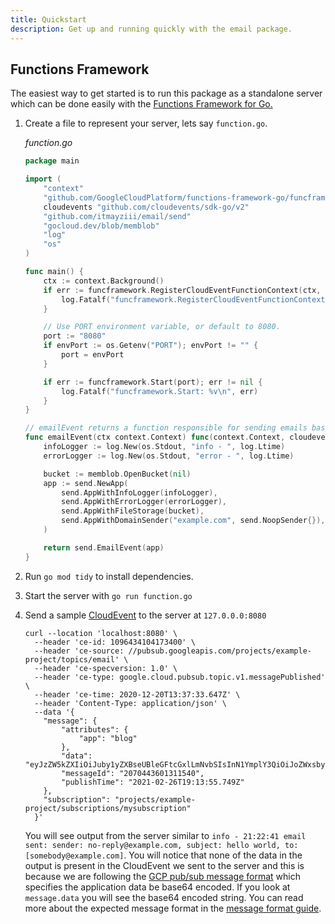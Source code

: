 ```yaml
---
title: Quickstart
description: Get up and running quickly with the email package.
---
```


## Functions Framework
The easiest way to get started is to run this package as a standalone server which can be done easily with the
[Functions Framework for Go.][ff-go]

1. Create a file to represent your server, lets say `function.go`.

    _function.go_
    ```go
    package main
    
    import (
        "context"
        "github.com/GoogleCloudPlatform/functions-framework-go/funcframework"
        cloudevents "github.com/cloudevents/sdk-go/v2"
        "github.com/itmayziii/email/send"
        "gocloud.dev/blob/memblob"
        "log"
        "os"
    )
    
    func main() {
        ctx := context.Background()
        if err := funcframework.RegisterCloudEventFunctionContext(ctx, "/", emailEvent(ctx)); err != nil {
            log.Fatalf("funcframework.RegisterCloudEventFunctionContext: %v\n", err)
        }
    
        // Use PORT environment variable, or default to 8080.
        port := "8080"
        if envPort := os.Getenv("PORT"); envPort != "" {
            port = envPort
        }
    
        if err := funcframework.Start(port); err != nil {
            log.Fatalf("funcframework.Start: %v\n", err)
        }
    }
    
    // emailEvent returns a function responsible for sending emails based on CloudEvent data.
    func emailEvent(ctx context.Context) func(context.Context, cloudevents.Event) error {
        infoLogger := log.New(os.Stdout, "info - ", log.Ltime)
        errorLogger := log.New(os.Stdout, "error - ", log.Ltime)
    
        bucket := memblob.OpenBucket(nil)
        app := send.NewApp(
            send.AppWithInfoLogger(infoLogger),
            send.AppWithErrorLogger(errorLogger),
            send.AppWithFileStorage(bucket),
            send.AppWithDomainSender("example.com", send.NoopSender{}),
        )
    
        return send.EmailEvent(app)
    }
    ```

2. Run `go mod tidy` to install dependencies.

3. Start the server with `go run function.go`

4. Send a sample [CloudEvent][cloud-events] to the server at `127.0.0.0:8080`
    ```shell
    curl --location 'localhost:8080' \
      --header 'ce-id: 1096434104173400' \
      --header 'ce-source: //pubsub.googleapis.com/projects/example-project/topics/email' \
      --header 'ce-specversion: 1.0' \
      --header 'ce-type: google.cloud.pubsub.topic.v1.messagePublished' \
      --header 'ce-time: 2020-12-20T13:37:33.647Z' \
      --header 'Content-Type: application/json' \
      --data '{
        "message": {
            "attributes": {
                "app": "blog"
            },
            "data": "eyJzZW5kZXIiOiJuby1yZXBseUBleGFtcGxlLmNvbSIsInN1YmplY3QiOiJoZWxsbyB3b3JsZCIsImJvZHkiOiJzb21lIGJvZHkiLCJ0byI6WyJzb21lYm9keUBleGFtcGxlLmNvbSJdfQo=",
            "messageId": "2070443601311540",
            "publishTime": "2021-02-26T19:13:55.749Z"
        },
        "subscription": "projects/example-project/subscriptions/mysubscription"
      }' 
    ```

    You will see output from the server similar to
    `info - 21:22:41 email sent: sender: no-reply@example.com, subject: hello world, to: [somebody@example.com]`.
    You will notice that none of the data in the output is present in the CloudEvent we sent to the server and this is
    because we are following the [GCP pub/sub message format][pubsub-message-format] which specifies the application
    data be base64 encoded. If you look at `message.data` you will see the base64 encoded string. You can read more
    about the expected message format in the [message format guide][message-format-guide]. 


[ff-go]: https://github.com/GoogleCloudPlatform/functions-framework-go
[cloud-events]: https://cloudevents.io/
[pubsub-message-format]: https://cloud.google.com/pubsub/docs/reference/rest/v1/PubsubMessage
[message-format-guide]: /guides/message-format/
